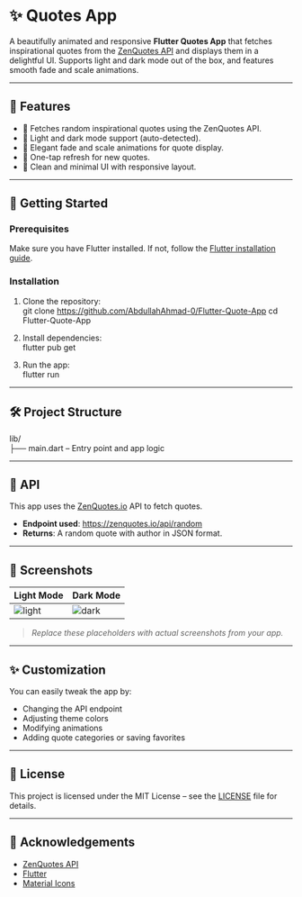 # ✨ Quotes App

A beautifully animated and responsive **Flutter Quotes App** that fetches inspirational quotes from the [ZenQuotes API](https://zenquotes.io/) and displays them in a delightful UI. Supports light and dark mode out of the box, and features smooth fade and scale animations.

---

## 📱 Features

- 🧠 Fetches random inspirational quotes using the ZenQuotes API.
- 🎨 Light and dark mode support (auto-detected).
- 💫 Elegant fade and scale animations for quote display.
- 🔁 One-tap refresh for new quotes.
- 🧭 Clean and minimal UI with responsive layout.

---

## 🚀 Getting Started

### Prerequisites

Make sure you have Flutter installed. If not, follow the [Flutter installation guide](https://docs.flutter.dev/get-started/install).

### Installation

1. Clone the repository:  
   git clone https://github.com/AbdullahAhmad-0/Flutter-Quote-App
   cd Flutter-Quote-App

2. Install dependencies:  
   flutter pub get

3. Run the app:  
   flutter run

---

## 🛠️ Project Structure

lib/  
├── main.dart        – Entry point and app logic

---

## 🔌 API

This app uses the [ZenQuotes.io](https://zenquotes.io/) API to fetch quotes.

- **Endpoint used**: https://zenquotes.io/api/random
- **Returns**: A random quote with author in JSON format.

---

## 📸 Screenshots

| Light Mode | Dark Mode |
|------------|-----------|
| ![light](https://via.placeholder.com/200x400?text=Light+Mode) | ![dark](https://via.placeholder.com/200x400?text=Dark+Mode) |

> _Replace these placeholders with actual screenshots from your app._

---

## ✨ Customization

You can easily tweak the app by:
- Changing the API endpoint
- Adjusting theme colors
- Modifying animations
- Adding quote categories or saving favorites

---

## 📄 License

This project is licensed under the MIT License – see the [LICENSE](LICENSE) file for details.

---

## 🙌 Acknowledgements

- [ZenQuotes API](https://zenquotes.io/)
- [Flutter](https://flutter.dev/)
- [Material Icons](https://fonts.google.com/icons)
